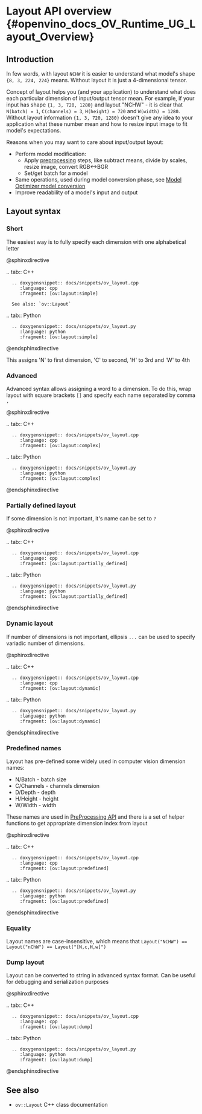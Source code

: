 # Layout API overview {#openvino_docs_OV_Runtime_UG_Layout_Overview}

## Introduction

In few words, with layout `NCHW` it is easier to understand what model's shape `{8, 3, 224, 224}` means. Without layout it is just a 4-dimensional tensor.


Concept of layout helps you (and your application) to understand what does each particular dimension of input/output tensor mean. For example, if your input has shape `{1, 3, 720, 1280}` and layout "NCHW" - it is clear that `N(batch) = 1`, `C(channels) = 3`, `H(height) = 720` and `W(width) = 1280`. Without layout information `{1, 3, 720, 1280}` doesn't give any idea to your application what these number mean and how to resize input image to fit model's expectations.


Reasons when you may want to care about input/output layout:
 - Perform model modification:
    - Apply [preprocessing](./preprocessing_overview.md) steps, like subtract means, divide by scales, resize image, convert RGB<->BGR
    - Set/get batch for a model
 - Same operations, used during model conversion phase, see [Model Optimizer model conversion](../MO_DG/prepare_model/convert_model/Converting_Model.md)
 - Improve readability of a model's input and output

## Layout syntax

### Short
The easiest way is to fully specify each dimension with one alphabetical letter

@sphinxdirective

.. tab:: C++

      .. doxygensnippet:: docs/snippets/ov_layout.cpp
         :language: cpp
         :fragment: [ov:layout:simple]

      See also: `ov::Layout`
.. tab:: Python

      .. doxygensnippet:: docs/snippets/ov_layout.py
         :language: python
         :fragment: [ov:layout:simple]

@endsphinxdirective

This assigns 'N' to first dimension, 'C' to second, 'H' to 3rd and 'W' to 4th

### Advanced
Advanced syntax allows assigning a word to a dimension. To do this, wrap layout with square brackets `[]` and specify each name separated by comma `,`

@sphinxdirective

.. tab:: C++

      .. doxygensnippet:: docs/snippets/ov_layout.cpp
         :language: cpp
         :fragment: [ov:layout:complex]

.. tab:: Python

      .. doxygensnippet:: docs/snippets/ov_layout.py
         :language: python
         :fragment: [ov:layout:complex]

@endsphinxdirective


### Partially defined layout
If some dimension is not important, it's name can be set to `?`

@sphinxdirective

.. tab:: C++

      .. doxygensnippet:: docs/snippets/ov_layout.cpp
         :language: cpp
         :fragment: [ov:layout:partially_defined]

.. tab:: Python

      .. doxygensnippet:: docs/snippets/ov_layout.py
         :language: python
         :fragment: [ov:layout:partially_defined]

@endsphinxdirective


### Dynamic layout
If number of dimensions is not important, ellipsis `...` can be used to specify variadic number of dimensions.

@sphinxdirective

.. tab:: C++

      .. doxygensnippet:: docs/snippets/ov_layout.cpp
         :language: cpp
         :fragment: [ov:layout:dynamic]

.. tab:: Python

      .. doxygensnippet:: docs/snippets/ov_layout.py
         :language: python
         :fragment: [ov:layout:dynamic]

@endsphinxdirective

### Predefined names

Layout has pre-defined some widely used in computer vision dimension names:
- N/Batch - batch size
- C/Channels - channels dimension
- D/Depth - depth
- H/Height - height
- W/Width - width

These names are used in [PreProcessing API](./preprocessing_overview.md) and there is a set of helper functions to get appropriate dimension index from layout

@sphinxdirective

.. tab:: C++

      .. doxygensnippet:: docs/snippets/ov_layout.cpp
         :language: cpp
         :fragment: [ov:layout:predefined]

.. tab:: Python

      .. doxygensnippet:: docs/snippets/ov_layout.py
         :language: python
         :fragment: [ov:layout:predefined]

@endsphinxdirective


### Equality

Layout names are case-insensitive, which means that ```Layout("NCHW") == Layout("nChW") == Layout("[N,c,H,w]")```

### Dump layout

Layout can be converted to string in advanced syntax format. Can be useful for debugging and serialization purposes

@sphinxdirective

.. tab:: C++

      .. doxygensnippet:: docs/snippets/ov_layout.cpp
         :language: cpp
         :fragment: [ov:layout:dump]

.. tab:: Python

      .. doxygensnippet:: docs/snippets/ov_layout.py
         :language: python
         :fragment: [ov:layout:dump]

@endsphinxdirective

## See also

* <code>ov::Layout</code> C++ class documentation
